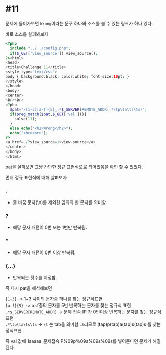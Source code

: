 #11
==

문제에 들어가보면 `Wrong`이라는 문구 하나와 소스를 볼 수 있는 링크가 하나 있다.

바로 소스를 살펴봐보자

```php
<?php
  include "../../config.php";
  if($_GET['view_source']) view_source();
?><html>
<head>
<title>Challenge 11</title>
<style type="text/css">
body { background:black; color:white; font-size:10pt; }
</style>
</head>
<body>
<center>
<br><br>
<?php
  $pat="/[1-3][a-f]{5}_.*$_SERVER[REMOTE_ADDR].*\tp\ta\ts\ts/";
  if(preg_match($pat,$_GET['val'])){
    solve(11);
  }
  else echo("<h2>Wrong</h2>");
  echo("<br><br>");
?>
<a href=./?view_source=1>view-source</a>
</center>
</body>
</html>
```

pat을 살펴보면 그냥 간단한 정규 표현식으로 되어있음을 확인 할 수 있었다.

먼저 정규 표현식에 대해 살펴보자

### .

* 줄 바꿈 문자(\n)를 제외한 임의의 한 문자를 의미함.

### ?

* 해당 문자 패턴이 0번 또는 1번만 반복됨.

### *

* 해당 문자 패턴이 0번 이상 반복됨.

### {...}	

* 반복되는 횟수를 지정함.

즉 다시 pat을 해석해보면

`[1-3]` -> 1\~3 사이의 문자중 하나를 찾는 정규식표현  
`[a-f]{5} `-> a\~f중의 문자를 5번 반복하는 문자를 찾는 정규식 표현    
`.*$_SERVER[REMOTE_ADDR]` -> 문제 접속 IP 가 0번이상 반복하는 문자를 찾는 정규식 표현   
`.*\tp\ta\ts\ts` -> `\t` 는 tab을 의미함 그러므로 (tap)p(tap)a(tap)s(tap)s 를 찾는 정식표현  

즉 val 값에 1aaaaa_문제접속IP%09p%09a%09s%09s를 넣어준다면 문제가 해결된다.
